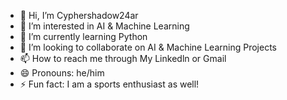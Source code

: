 - 👋 Hi, I’m Cyphershadow24ar
- 👀 I’m interested in AI & Machine Learning
- 🌱 I’m currently learning Python 
- 💞️ I’m looking to collaborate on AI & Machine Learning Projects
- 📫 How to reach me through My Linkedln or Gmail
- 😄 Pronouns: he/him
- ⚡ Fun fact: I am a sports enthusiast as well!

<!---
Cyphershadow24ar/Cyphershadow24ar is a ✨ special ✨ repository because its `README.md` (this file) appears on your GitHub profile.
You can click the Preview link to take a look at your changes.
--->
